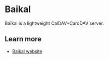 # Baikal

Baïkal is a lightweight CalDAV+CardDAV server.

## Learn more
- [Baikal website](https://sabre.io/baikal/)